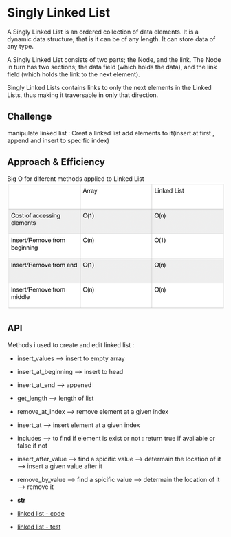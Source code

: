 
# Singly Linked List
A Singly Linked List is an ordered collection of data elements. It is a dynamic data structure, that is it can be of any length. It can store data of any type.

A Singly Linked List consists of two parts; the Node, and the link. The Node in turn has two sections; the data field (which holds the data), and the link field (which holds the link to the next element).

Singly Linked Lists contains links to only the next elements in the Linked Lists, thus making it traversable in only that direction.

## Challenge
manipulate linked list :
Creat a linked list 
add elements to it(insert at first , append and insert to specific index)

## Approach & Efficiency
Big O for diferent methods applied to Linked List
![](./Big_O_LinkedList.png)


## API
Methods i used to create and edit linked list :
   - insert_values --> insert to empty array 
   - insert_at_beginning --> insert to head
   - insert_at_end --> appened 
   - get_length --> length of list
   - remove_at_index --> remove element at a given index 
   - insert_at --> insert element at a given index 
   - includes --> to find if element is exist or not : return true if available or false if not
   - insert_after_value --> find a spicific value --> determain the location of it --> insert a given value after it
   - remove_by_value --> find a spicific value --> determain the location of it --> remove it 
   - __str__ 


- [linked list - code](./linked_list.py)
- [linked list - test](./test_linked_list.py)